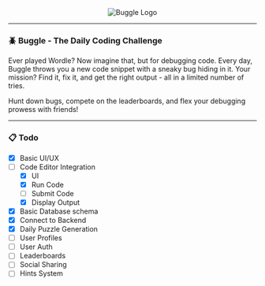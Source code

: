 
<center>
  <image src="https://i.imgur.com/YqE7NAa.png" alt="Buggle Logo" />
</center>

---

### 🪲 Buggle - The Daily Coding Challenge

Ever played Wordle? Now imagine that, but for debugging code. Every day, Buggle throws you a new code snippet with a sneaky bug hiding in it. Your mission? Find it, fix it, and get the right output - all in a limited number of tries.

Hunt down bugs, compete on the leaderboards, and flex your debugging prowess with friends!

---

### 📋 Todo

- [x] Basic UI/UX
- [ ] Code Editor Integration
  - [x] UI
  - [x] Run Code
  - [ ] Submit Code
  - [x] Display Output
- [x] Basic Database schema
- [x] Connect to Backend
- [x] Daily Puzzle Generation
- [ ] User Profiles
- [ ] User Auth
- [ ] Leaderboards
- [ ] Social Sharing
- [ ] Hints System
